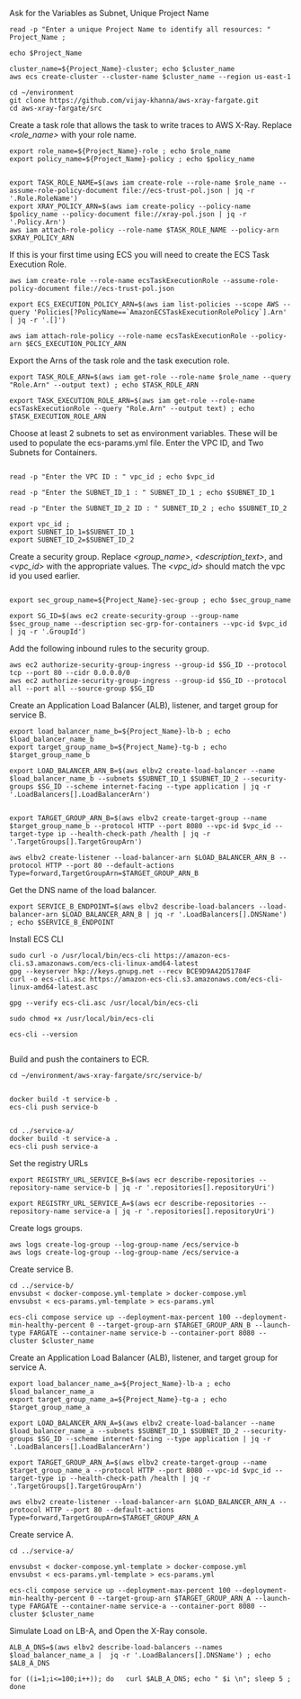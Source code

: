 Ask for the Variables as Subnet, Unique Project Name

```
read -p "Enter a unique Project Name to identify all resources: " Project_Name ; 

echo $Project_Name

cluster_name=${Project_Name}-cluster; echo $cluster_name
aws ecs create-cluster --cluster-name $cluster_name --region us-east-1

cd ~/environment
git clone https://github.com/vijay-khanna/aws-xray-fargate.git
cd aws-xray-fargate/src

```

Create a task role that allows the task to write traces to AWS X-Ray.  Replace *<role_name>* with your role name. 

```
export role_name=${Project_Name}-role ; echo $role_name
export policy_name=${Project_Name}-policy ; echo $policy_name


export TASK_ROLE_NAME=$(aws iam create-role --role-name $role_name --assume-role-policy-document file://ecs-trust-pol.json | jq -r '.Role.RoleName')
export XRAY_POLICY_ARN=$(aws iam create-policy --policy-name $policy_name --policy-document file://xray-pol.json | jq -r '.Policy.Arn')
aws iam attach-role-policy --role-name $TASK_ROLE_NAME --policy-arn $XRAY_POLICY_ARN
```

If this is your first time using ECS you will need to create the ECS Task Execution Role.

```
aws iam create-role --role-name ecsTaskExecutionRole --assume-role-policy-document file://ecs-trust-pol.json

export ECS_EXECUTION_POLICY_ARN=$(aws iam list-policies --scope AWS --query 'Policies[?PolicyName==`AmazonECSTaskExecutionRolePolicy`].Arn' | jq -r '.[]')

aws iam attach-role-policy --role-name ecsTaskExecutionRole --policy-arn $ECS_EXECUTION_POLICY_ARN
```

Export the Arns of the task role and the task execution role. 

```
export TASK_ROLE_ARN=$(aws iam get-role --role-name $role_name --query "Role.Arn" --output text) ; echo $TASK_ROLE_ARN

export TASK_EXECUTION_ROLE_ARN=$(aws iam get-role --role-name ecsTaskExecutionRole --query "Role.Arn" --output text) ; echo $TASK_EXECUTION_ROLE_ARN

```

Choose at least 2 subnets to set as environment variables.  These will be used to populate the ecs-params.yml file.
Enter the VPC ID, and Two Subnets for Containers. 
```

read -p "Enter the VPC ID : " vpc_id ; echo $vpc_id

read -p "Enter the SUBNET_ID_1 : " SUBNET_ID_1 ; echo $SUBNET_ID_1

read -p "Enter the SUBNET_ID_2 ID : " SUBNET_ID_2 ; echo $SUBNET_ID_2

export vpc_id ; 
export SUBNET_ID_1=$SUBNET_ID_1
export SUBNET_ID_2=$SUBNET_ID_2
```

Create a security group. Replace *<group_name>*, *<description_text>*, and *<vpc_id>* with the appropriate values. The *<vpc_id>* should match the vpc id you used earlier. 

```

export sec_group_name=${Project_Name}-sec-group ; echo $sec_group_name

export SG_ID=$(aws ec2 create-security-group --group-name $sec_group_name --description sec-grp-for-containers --vpc-id $vpc_id | jq -r '.GroupId')
```

Add the following inbound rules to the security group.

```
aws ec2 authorize-security-group-ingress --group-id $SG_ID --protocol tcp --port 80 --cidr 0.0.0.0/0
aws ec2 authorize-security-group-ingress --group-id $SG_ID --protocol all --port all --source-group $SG_ID
```

Create an Application Load Balancer (ALB), listener, and target group for service B.

```
export load_balancer_name_b=${Project_Name}-lb-b ; echo $load_balancer_name_b
export target_group_name_b=${Project_Name}-tg-b ; echo $target_group_name_b

export LOAD_BALANCER_ARN_B=$(aws elbv2 create-load-balancer --name $load_balancer_name_b --subnets $SUBNET_ID_1 $SUBNET_ID_2 --security-groups $SG_ID --scheme internet-facing --type application | jq -r '.LoadBalancers[].LoadBalancerArn')


export TARGET_GROUP_ARN_B=$(aws elbv2 create-target-group --name $target_group_name_b --protocol HTTP --port 8080 --vpc-id $vpc_id --target-type ip --health-check-path /health | jq -r '.TargetGroups[].TargetGroupArn')

aws elbv2 create-listener --load-balancer-arn $LOAD_BALANCER_ARN_B --protocol HTTP --port 80 --default-actions Type=forward,TargetGroupArn=$TARGET_GROUP_ARN_B
```

Get the DNS name of the load balancer. 

```
export SERVICE_B_ENDPOINT=$(aws elbv2 describe-load-balancers --load-balancer-arn $LOAD_BALANCER_ARN_B | jq -r '.LoadBalancers[].DNSName') ; echo $SERVICE_B_ENDPOINT
```

Install ECS CLI

```
sudo curl -o /usr/local/bin/ecs-cli https://amazon-ecs-cli.s3.amazonaws.com/ecs-cli-linux-amd64-latest
gpg --keyserver hkp://keys.gnupg.net --recv BCE9D9A42D51784F
curl -o ecs-cli.asc https://amazon-ecs-cli.s3.amazonaws.com/ecs-cli-linux-amd64-latest.asc

gpg --verify ecs-cli.asc /usr/local/bin/ecs-cli

sudo chmod +x /usr/local/bin/ecs-cli

ecs-cli --version


```

Build and push the containers to ECR.

```
cd ~/environment/aws-xray-fargate/src/service-b/


docker build -t service-b .
ecs-cli push service-b


cd ../service-a/
docker build -t service-a .
ecs-cli push service-a
```

Set the registry URLs

```
export REGISTRY_URL_SERVICE_B=$(aws ecr describe-repositories --repository-name service-b | jq -r '.repositories[].repositoryUri')

export REGISTRY_URL_SERVICE_A=$(aws ecr describe-repositories --repository-name service-a | jq -r '.repositories[].repositoryUri')
```

Create logs groups.

```
aws logs create-log-group --log-group-name /ecs/service-b
aws logs create-log-group --log-group-name /ecs/service-a
```

Create service B.

```
cd ../service-b/
envsubst < docker-compose.yml-template > docker-compose.yml
envsubst < ecs-params.yml-template > ecs-params.yml

ecs-cli compose service up --deployment-max-percent 100 --deployment-min-healthy-percent 0 --target-group-arn $TARGET_GROUP_ARN_B --launch-type FARGATE --container-name service-b --container-port 8080 --cluster $cluster_name

```

Create an Application Load Balancer (ALB), listener, and target group for service A.

```
export load_balancer_name_a=${Project_Name}-lb-a ; echo $load_balancer_name_a
export target_group_name_a=${Project_Name}-tg-a ; echo $target_group_name_a

export LOAD_BALANCER_ARN_A=$(aws elbv2 create-load-balancer --name $load_balancer_name_a --subnets $SUBNET_ID_1 $SUBNET_ID_2 --security-groups $SG_ID --scheme internet-facing --type application | jq -r '.LoadBalancers[].LoadBalancerArn')

export TARGET_GROUP_ARN_A=$(aws elbv2 create-target-group --name $target_group_name_a --protocol HTTP --port 8080 --vpc-id $vpc_id --target-type ip --health-check-path /health | jq -r '.TargetGroups[].TargetGroupArn')

aws elbv2 create-listener --load-balancer-arn $LOAD_BALANCER_ARN_A --protocol HTTP --port 80 --default-actions Type=forward,TargetGroupArn=$TARGET_GROUP_ARN_A
```

Create service A. 

```
cd ../service-a/

envsubst < docker-compose.yml-template > docker-compose.yml
envsubst < ecs-params.yml-template > ecs-params.yml

ecs-cli compose service up --deployment-max-percent 100 --deployment-min-healthy-percent 0 --target-group-arn $TARGET_GROUP_ARN_A --launch-type FARGATE --container-name service-a --container-port 8080 --cluster $cluster_name
```

Simulate Load on LB-A, and Open the X-Ray console.
```
ALB_A_DNS=$(aws elbv2 describe-load-balancers --names $load_balancer_name_a |  jq -r '.LoadBalancers[].DNSName') ; echo $ALB_A_DNS

for ((i=1;i<=100;i++)); do   curl $ALB_A_DNS; echo " $i \n"; sleep 5 ; done
```
